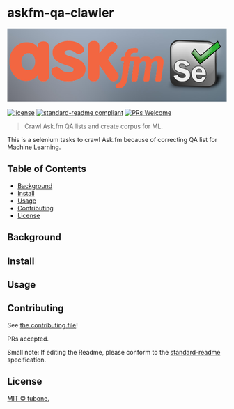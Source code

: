 # askfm-qa-clawler

![img](./docs/image/header.png)

[![license](https://img.shields.io/github/license/tubone24/askfm-qa-clawler.svg)](LICENSE)
[![standard-readme compliant](https://img.shields.io/badge/readme%20style-standard-brightgreen.svg?style=flat-square)](https://github.com/RichardLitt/standard-readme)
[![PRs Welcome](https://img.shields.io/badge/PRs-welcome-brightgreen.svg?style=flat-square)](http://makeapullrequest.com)

> Crawl Ask.fm QA lists and create corpus for ML.

This is a selenium tasks to crawl Ask.fm because of correcting QA list for Machine Learning.

## Table of Contents

- [Background](#background)
- [Install](#install)
- [Usage](#usage)
- [Contributing](#contributing)
- [License](#license)

## Background

## Install

## Usage

## Contributing

See [the contributing file](CONTRIBUTING.md)!

PRs accepted.

Small note: If editing the Readme, please conform to the [standard-readme](https://github.com/RichardLitt/standard-readme) specification.

## License

[MIT © tubone.](LICENSE)
